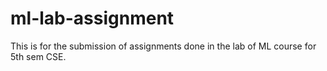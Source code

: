 # ml-lab-assignment
This is for the submission of assignments done in the lab of ML course for 5th sem CSE.
